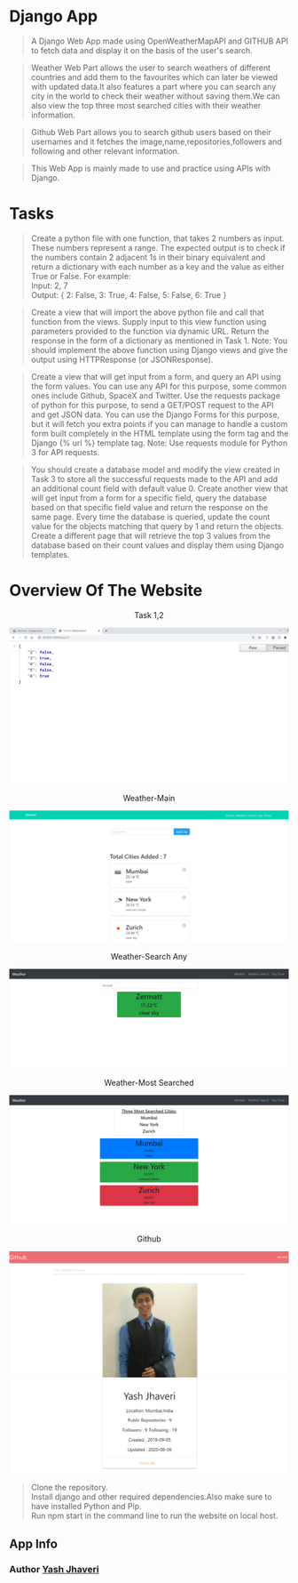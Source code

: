 # Django App

> A Django Web App made using OpenWeatherMapAPI and GITHUB API to fetch data and display it on the basis of the user's search.<br />

> Weather Web Part allows the user to search weathers of different countries and add them to the favourites which can later be viewed with updated data.It also features a part where you can search any city in the world to check their weather without saving them.We can also view the top three most searched cities with their weather information.<br />

> Github Web Part allows you to search github users based on their usernames and it fetches the image,name,repositories,followers and following and other relevant information.<br />

> This Web App is mainly made to use and practice using APIs with Django.<br />

# Tasks

> Create a python file with one function, that takes 2 numbers as input. These numbers represent a
range. The expected output is to check if the numbers contain 2 adjacent 1s in their binary
equivalent and return a dictionary with each number as a key and the value as either True or False.
For example:<br />
Input: 2, 7<br />
Output: { 2: False, 3: True, 4: False, 5: False, 6: True }<br />

> Create a view that will import the above python file and call that function from the views. Supply
input to this view function using parameters provided to the function via dynamic URL. Return the
response in the form of a dictionary as mentioned in Task 1.
Note: You should implement the above function using Django views and give the output using
HTTPResponse (or JSONResponse).

> Create a view that will get input from a form, and query an API using the form values. You can use
any API for this purpose, some common ones include Github, SpaceX and Twitter. Use the
requests package of python for this purpose, to send a GET/POST request to the API and get JSON
data. You can use the Django Forms for this purpose, but it will fetch you extra points if you can
manage to handle a custom form built completely in the HTML template using the form tag and the
Django {% url %} template tag.
Note: Use requests module for Python 3 for API requests.

> You should create a database model and modify the view created in Task 3 to store all the
successful requests made to the API and add an additional count field with default value 0. Create
another view that will get input from a form for a specific field, query the database based on that
specific field value and return the response on the same page. Every time the database is queried,
update the count value for the objects matching that query by 1 and return the objects.
Create a different page that will retrieve the top 3 values from the database based on their count
values and display them using Django templates.

# Overview Of The Website

<p align="center">Task 1,2</p>
<p align="center">
 <img src="./weather_app/images/0.png">
</p>

<p align="center">Weather-Main</p>
<p align="center">
 <img src="./weather_app/images/1.png">
</p>

<p align="center">Weather-Search Any</p>
<p align="center">
 <img src="./weather_app/images/2.png">
</p>

<p align="center">Weather-Most Searched</p>
<p align="center">
 <img src="./weather_app/images/3.png">
</p>

<p align="center">Github</p>
<p align="center">
 <img src="./weather_app/images/4.png">
 <img src="./weather_app/images/5.png">
</p>

> Clone the repository.<br>
> Install django and other required dependencies.Also make sure to have installed Python and Pip.<br>
> Run npm start in the command line to run the website on local host.

## App Info

### Author [Yash Jhaveri](https://www.linkedin.com/in/yash-jhaveri-3b0882192/)
